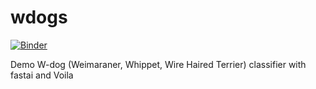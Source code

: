 # wdogs

[![Binder](https://mybinder.org/badge_logo.svg)](https://mybinder.org/v2/gh/shuane/wdogs/develop?urlpath=%2Fvoila%2Frender%2Fwdog_classifier.ipynb)

Demo W-dog (Weimaraner, Whippet, Wire Haired Terrier) classifier with fastai and Voila
